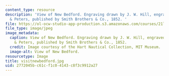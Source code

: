 ```yaml
---
content_type: resource
description: 'View of New Bedford. Engraving drawn by J. W. Hill, engraved by Wellstood
  & Peters, published by Smith Brothers & Co., 1852. '
file: https://ol-ocw-studio-app-production.s3.amazonaws.com/courses/21l-705-major-authors-melville-and-morrison-fall-2003/2772045bc61cf1c04143c8f3c9912a27_visitnewbedford.jpg
file_type: image/jpeg
image_metadata:
  caption: View of New Bedford. Engraving drawn by J. W. Hill, engraved by Wellstood
    & Peters, published by Smith Brothers & Co., 1852.
  credit: Image courtesy of the Hart Nautical Collection, MIT Museum.
  image-alt: View of New Bedford.
resourcetype: Image
title: visitnewbedford.jpg
uid: 2772045b-c61c-f1c0-4143-c8f3c9912a27
---
```

